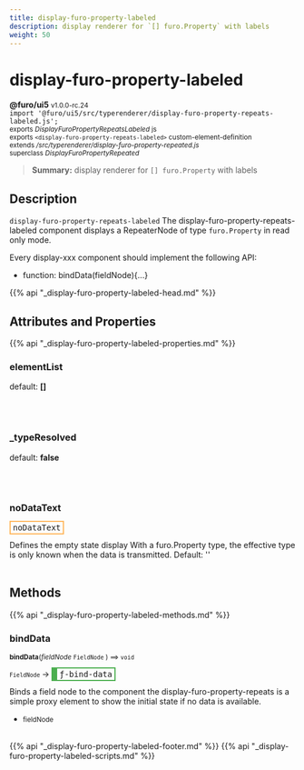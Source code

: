 ```yaml
---
title: display-furo-property-labeled
description: display renderer for `[] furo.Property` with labels
weight: 50
---
```


# display-furo-property-labeled
**@furo/ui5** <small>v1.0.0-rc.24</small>
<br>`import '@furo/ui5/src/typerenderer/display-furo-property-repeats-labeled.js';`<small>
<br>exports *DisplayFuroPropertyRepeatsLabeled* js
<br>exports `<display-furo-property-repeats-labeled>` custom-element-definition
<br>extends */src/typerenderer/display-furo-property-repeated.js*
<br>superclass *DisplayFuroPropertyRepeated*</small>

> **Summary:** display renderer for `[] furo.Property` with labels

## Description

`display-furo-property-repeats-labeled`
The display-furo-property-repeats-labeled component displays a RepeaterNode of type `furo.Property` in read only mode.

Every display-xxx component should implement the following API:
- function: bindData(fieldNode){...}

{{% api "_display-furo-property-labeled-head.md" %}}

## Attributes and Properties
{{% api "_display-furo-property-labeled-properties.md" %}}






### **elementList**
default: **[]**</small>


<br><br>

### **_typeResolved**
default: **false**</small>


<br><br>

### **noDataText**

<span  style="border-width:2px; border-style: solid;border-color:  rgb(255, 182, 91);font-family:monospace; padding:2px 4px;">noDataText</span>
</small>

Defines the empty state display
With a furo.Property type, the effective type is only known when the data is transmitted.
Default: ''
<br><br>

## Methods
{{% api "_display-furo-property-labeled-methods.md" %}}




### **bindData**
<small>**bindData**(*fieldNode* `FieldNode` ) ⟹ `void`</small>

<small>`FieldNode` </small> →
<span  style="border-width:2px 2px 2px 10px; border-style: solid;border-color:  rgb(76, 175, 80);font-family:monospace; padding:2px 4px;">ƒ-bind-data</span>

Binds a field node to the component
the display-furo-property-repeats is a simple proxy element to show
the initial state if no data is available.

- <small>fieldNode </small>
<br><br>







{{% api "_display-furo-property-labeled-footer.md" %}}
{{% api "_display-furo-property-labeled-scripts.md" %}}
